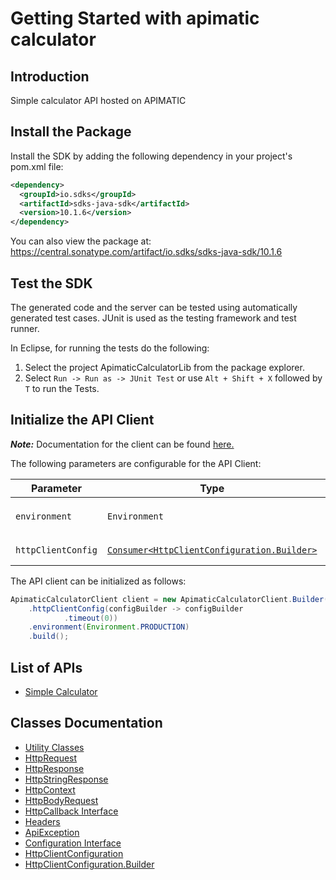 
# Getting Started with apimatic calculator

## Introduction

Simple calculator API hosted on APIMATIC

## Install the Package

Install the SDK by adding the following dependency in your project's pom.xml file:

```xml
<dependency>
  <groupId>io.sdks</groupId>
  <artifactId>sdks-java-sdk</artifactId>
  <version>10.1.6</version>
</dependency>
```

You can also view the package at:
https://central.sonatype.com/artifact/io.sdks/sdks-java-sdk/10.1.6

## Test the SDK

The generated code and the server can be tested using automatically generated test cases.
JUnit is used as the testing framework and test runner.

In Eclipse, for running the tests do the following:

1. Select the project ApimaticCalculatorLib from the package explorer.
2. Select `Run -> Run as -> JUnit Test` or use `Alt + Shift + X` followed by `T` to run the Tests.

## Initialize the API Client

**_Note:_** Documentation for the client can be found [here.](https://www.github.com/Syed-Subtain/sdks-java-java-sdk/tree/10.1.6/doc/client.md)

The following parameters are configurable for the API Client:

| Parameter | Type | Description |
|  --- | --- | --- |
| `environment` | `Environment` | The API environment. <br> **Default: `Environment.PRODUCTION`** |
| `httpClientConfig` | [`Consumer<HttpClientConfiguration.Builder>`](https://www.github.com/Syed-Subtain/sdks-java-java-sdk/tree/10.1.6/doc/http-client-configuration-builder.md) | Set up Http Client Configuration instance. |

The API client can be initialized as follows:

```java
ApimaticCalculatorClient client = new ApimaticCalculatorClient.Builder()
    .httpClientConfig(configBuilder -> configBuilder
            .timeout(0))
    .environment(Environment.PRODUCTION)
    .build();
```

## List of APIs

* [Simple Calculator](https://www.github.com/Syed-Subtain/sdks-java-java-sdk/tree/10.1.6/doc/controllers/simple-calculator.md)

## Classes Documentation

* [Utility Classes](https://www.github.com/Syed-Subtain/sdks-java-java-sdk/tree/10.1.6/doc/utility-classes.md)
* [HttpRequest](https://www.github.com/Syed-Subtain/sdks-java-java-sdk/tree/10.1.6/doc/http-request.md)
* [HttpResponse](https://www.github.com/Syed-Subtain/sdks-java-java-sdk/tree/10.1.6/doc/http-response.md)
* [HttpStringResponse](https://www.github.com/Syed-Subtain/sdks-java-java-sdk/tree/10.1.6/doc/http-string-response.md)
* [HttpContext](https://www.github.com/Syed-Subtain/sdks-java-java-sdk/tree/10.1.6/doc/http-context.md)
* [HttpBodyRequest](https://www.github.com/Syed-Subtain/sdks-java-java-sdk/tree/10.1.6/doc/http-body-request.md)
* [HttpCallback Interface](https://www.github.com/Syed-Subtain/sdks-java-java-sdk/tree/10.1.6/doc/http-callback-interface.md)
* [Headers](https://www.github.com/Syed-Subtain/sdks-java-java-sdk/tree/10.1.6/doc/headers.md)
* [ApiException](https://www.github.com/Syed-Subtain/sdks-java-java-sdk/tree/10.1.6/doc/api-exception.md)
* [Configuration Interface](https://www.github.com/Syed-Subtain/sdks-java-java-sdk/tree/10.1.6/doc/configuration-interface.md)
* [HttpClientConfiguration](https://www.github.com/Syed-Subtain/sdks-java-java-sdk/tree/10.1.6/doc/http-client-configuration.md)
* [HttpClientConfiguration.Builder](https://www.github.com/Syed-Subtain/sdks-java-java-sdk/tree/10.1.6/doc/http-client-configuration-builder.md)

